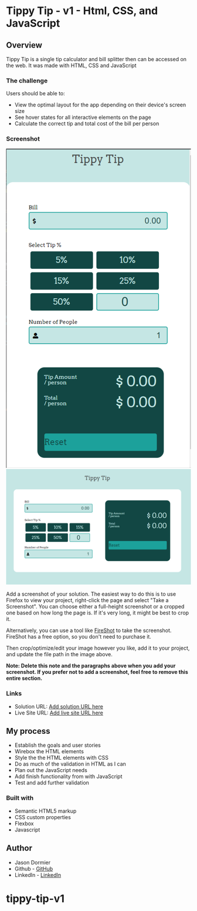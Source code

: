 # Tippy Tip - v1 - Html, CSS, and JavaScript 

## Overview
Tippy Tip is a single tip calculator and bill splitter then can be accessed on the web. It was made with HTML, CSS and JavaScript

### The challenge

Users should be able to:

- View the optimal layout for the app depending on their device's screen size
- See hover states for all interactive elements on the page
- Calculate the correct tip and total cost of the bill per person

### Screenshot

![Mobile view](./images/mobile-screen-shot.PNG)
![Web view](./images/web-screen-shot.PNG)

Add a screenshot of your solution. The easiest way to do this is to use Firefox to view your project, right-click the page and select "Take a Screenshot". You can choose either a full-height screenshot or a cropped one based on how long the page is. If it's very long, it might be best to crop it.

Alternatively, you can use a tool like [FireShot](https://getfireshot.com/) to take the screenshot. FireShot has a free option, so you don't need to purchase it. 

Then crop/optimize/edit your image however you like, add it to your project, and update the file path in the image above.

**Note: Delete this note and the paragraphs above when you add your screenshot. If you prefer not to add a screenshot, feel free to remove this entire section.**

### Links

- Solution URL: [Add solution URL here](https://your-solution-url.com)
- Live Site URL: [Add live site URL here](https://your-live-site-url.com)

## My process

- Establish the goals and user stories
- Wirebox the HTML elements
- Style the the HTML elements with CSS
- Do as much of the validation in HTML as I can
- Plan out the JavaScript needs
- Add finish functionality from with JavaScript
- Test and add further validation

### Built with

- Semantic HTML5 markup
- CSS custom properties
- Flexbox
- Javascript

## Author
- Jason Dormier
- Github - [GitHub](https://github.com/JasonDormier)
- LinkedIn - [LinkedIn](https://www.linkedin.com/in/jasondormier/)
# tippy-tip-v1
